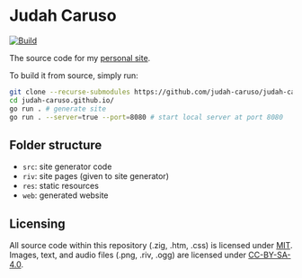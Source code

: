# Judah Caruso

[![Build](https://github.com/judah-caruso/judah-caruso.github.io/actions/workflows/static-site.yml/badge.svg?branch=main)](https://github.com/judah-caruso/judah-caruso.github.io/actions/workflows/static-site.yml)

The source code for my [personal site](http://judahcaruso.com).

To build it from source, simply run:

```sh
git clone --recurse-submodules https://github.com/judah-caruso/judah-caruso.github.io
cd judah-caruso.github.io/
go run . # generate site
go run . --server=true --port=8080 # start local server at port 8080
```

## Folder structure

- `src`: site generator code
- `riv`: site pages (given to site generator)
- `res`: static resources
- `web`: generated website

## Licensing

All source code within this repository (.zig, .htm, .css) is licensed under [MIT](./LICENSE). Images, text, and audio files (.png, .riv, .ogg) are licensed under [CC-BY-SA-4.0](./LICENSE.CC-BY-SA-4.0).

